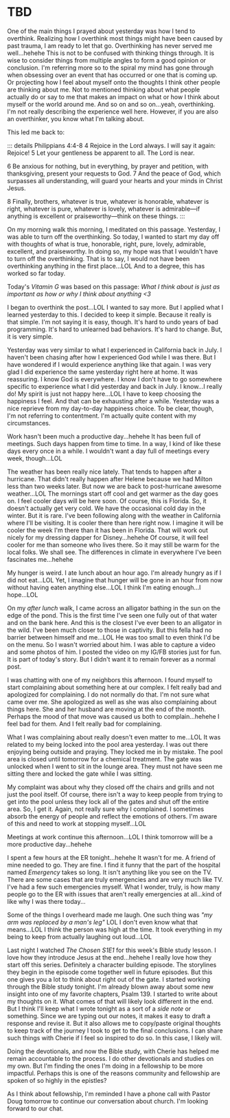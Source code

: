 # TBD

One of the main things I prayed about yesterday was how I tend to overthink. Realizing how I overthink most things might have been caused by past trauma, I am ready to let that go. Overthinking has never served me well...hehehe This is not to be confused with thinking things through. It is wise to consider things from multiple angles to form a good opinion or conclusion. I'm referring more so to the spiral my mind has gone through when obsessing over an event that has occurred or one that is coming up. Or projecting how I feel about myself onto the thoughts I think other people are thinking about me. Not to mentioned thinking about what people actually do or say to me that makes an impact on what or how I think about myself or the world around me. And so on and so on...yeah, overthinking. I'm not really describing the experience well here. However, if you are also an overthinker, you know what I'm talking about.

This led me back to:

::: details Philippians 4:4-8
4 Rejoice in the Lord always. I will say it again: Rejoice! 5 Let your gentleness be apparent to all. The Lord is near.

6 Be anxious for nothing, but in everything, by prayer and petition, with thanksgiving, present your requests to God. 7 And the peace of God, which surpasses all understanding, will guard your hearts and your minds in Christ Jesus.

8 Finally, brothers, whatever is true, whatever is honorable, whatever is right, whatever is pure, whatever is lovely, whatever is admirable—if anything is excellent or praiseworthy—think on these things.
:::

On my morning walk this morning, I meditated on this passage. Yesterday, I was able to turn off the overthinking. So today, I wanted to start my day off with thoughts of what is true, honorable, right, pure, lovely, admirable, excellent, and praiseworthy. In doing so, my hope was that I wouldn't have to turn off the overthinking. That is to say, I would not have been overthinking anything in the first place...LOL And to a degree, this has worked so far today.

Today's *Vitamin G* was based on this passage: *What I think about is just as important as how or why I think about anything <3*

I began to overthink the post...LOL I wanted to say more. But I applied what I learned yesterday to this. I decided to keep it simple. Because it really is that simple. I'm not saying it is easy, though. It's hard to undo years of bad programming. It's hard to unlearned bad behaviors. It's hard to change. But, it is very simple.

Yesterday was very similar to what I experienced in California back in July. I haven't been chasing after how I experienced God while I was there. But I have wondered if I would experience anything like that again. I was very glad I did experience the same yesterday right here at home. It was reassuring. I know God is everywhere. I know I don't have to go somewhere specific to experience what I did yesterday and back in July. I know...I really do! My spirit is just not happy here...LOL I have to keep choosing the happiness I feel. And that can be exhausting after a while. Yesterday was a nice reprieve from my day-to-day happiness choice. To be clear, though, I'm not referring to contentment. I'm actually quite content with my circumstances.

Work hasn't been much a productive day...hehehe It has been full of meetings. Such days happen from time to time. In a way, I kind of like these days every once in a while. I wouldn't want a day full of meetings every week, though...LOL

The weather has been really nice lately. That tends to happen after a hurricane. That didn't really happen after Helene because we had Milton less than two weeks later. But now we are back to post-hurricane awesome weather...LOL The mornings start off cool and get warmer as the day goes on. I feel cooler days will be here soon. Of course, this is Florida. So, it doesn't actually get very cold. We have the occasional cold day in the winter. But it is rare. I've been following along with the weather in California where I'll be visiting. It is cooler there than here right now. I imagine it will be cooler the week I'm there than it has been in Florida. That will work out nicely for my dressing dapper for Disney...hehehe Of course, it will feel cooler for me than someone who lives there. So it may still be warm for the local folks. We shall see. The differences in climate in everywhere I've been fascinates me...hehehe

My hunger is weird. I ate lunch about an hour ago. I'm already hungry as if I did not eat...LOL Yet, I imagine that hunger will be gone in an hour from now without having eaten anything else...LOL I think I'm eating enough...I hope...LOL

On my *after lunch* walk, I came across an alligator bathing in the sun on the edge of the pond. This is the first time I've seen one fully out of that water and on the bank here. And this is the closest I've ever been to an alligator in the wild. I've been much closer to those in captivity. But this fella had no barrier between himself and me...LOL He was too small to even think I'd be on the menu. So I wasn't worried about him. I was able to capture a video and some photos of him. I posted the video on my IG/FB stories just for fun. It is part of today's story. But I didn't want it to remain forever as a normal post.

I was chatting with one of my neighbors this afternoon. I found myself to start complaining about something here at our complex. I felt really bad and apologized for complaining. I do not normally do that. I'm not sure what came over me. She apologized as well as she was also complaining about things here. She and her husband are moving at the end of the month. Perhaps the mood of that move was caused us both to complain...hehehe I feel bad for them. And I felt really bad for complaining.

What I was complaining about really doesn't even matter to me...LOL It was related to my being locked into the pool area yesterday. I was out there enjoying being outside and praying. They locked me in by mistake. The pool area is closed until tomorrow for a chemical treatment. The gate was unlocked when I went to sit in the lounge area. They must not have seen me sitting there and locked the gate while I was sitting.

My complaint was about why they closed off the chairs and grills and not just the pool itself. Of course, there isn't a way to keep people from trying to get into the pool unless they lock all of the gates and shut off the entire area. So, I get it. Again, not really sure why I complained. I sometimes absorb the energy of people and reflect the emotions of others. I'm aware of this and need to work at stopping myself...LOL

Meetings at work continue this afternoon...LOL I think tomorrow will be a more productive day...hehehe

I spent a few hours at the ER tonight...hehehe It wasn't for me. A friend of mine needed to go. They are fine. I find it funny that the part of the hospital named *Emergency* takes so long. It isn't anything like you see on the TV. There are some cases that are truly emergencies and are very much like TV. I've had a few such emergencies myself. What I wonder, truly, is how many people go to the ER with issues that aren't really emergencies at all...kind of like why I was there today...

Some of the things I overheard made me laugh. One such thing was *"my arm was replaced by a man's leg"* LOL I don't even know what that means...LOL I think the person was high at the time. It took everything in my being to keep from actually laughing out loud...LOL

Last night I watched *The Chosen S1E1* for this week's Bible study lesson. I love how they introduce Jesus at the end...hehehe I really love how they start off this series. Definitely a character building episode. The storylines they begin in the episode come together well in future episodes. But this one gives you a lot to think about right out of the gate. I started working through the Bible study tonight. I'm already blown away about some new insight into one of my favorite chapters, Psalm 139. I started to write about my thoughts on it. What comes of that will likely look different in the end. But I think I'll keep what I wrote tonight as a sort of a *side note* or something. Since we are typing out our notes, it makes it easy to draft a response and revise it. But it also allows me to copy/paste original thoughts to keep track of the journey I took to get to the final conclusions. I can share such things with Cherie if I feel so inspired to do so. In this case, I likely will.

Doing the devotionals, and now the Bible study, with Cherie has helped me remain accountable to the process. I do other devotionals and studies on my own. But I'm finding the ones I'm doing in a fellowship to be more impactful. Perhaps this is one of the reasons community and fellowship are spoken of so highly in the epistles?

As I think about fellowship, I'm reminded I have a phone call with Pastor Doug tomorrow to continue our conversation about church. I'm looking forward to our chat.